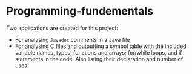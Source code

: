 # Programming-fundementals

Two applications are created for this project:
- For analysing `Javadoc` comments in a Java file
- For analysing C files and outputting a symbol table with the included variable names, types, functions and arrays; for/while loops, and if statements in the code. Also listing their declaration and number of uses.
